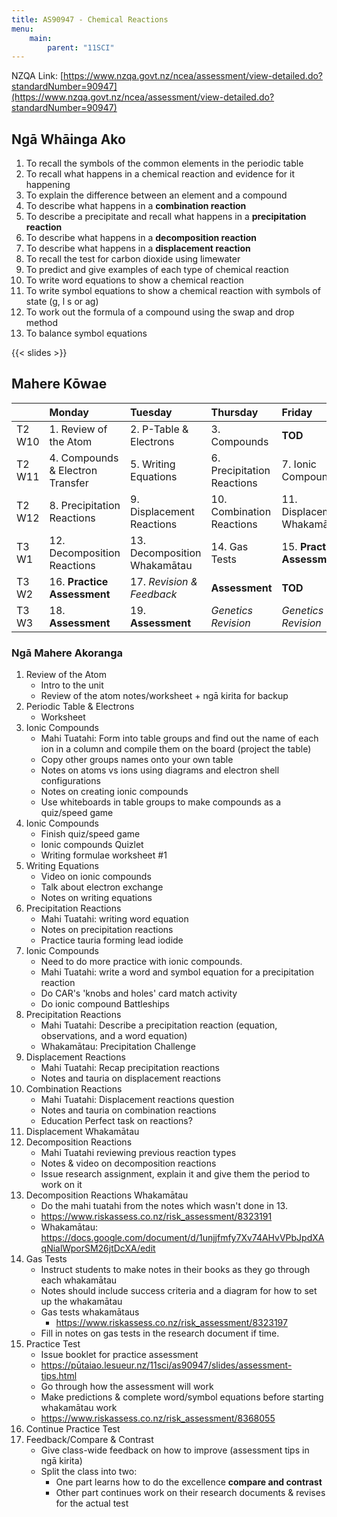 ```yaml
---
title: AS90947 - Chemical Reactions
menu:
    main:
        parent: "11SCI"
---
```


NZQA Link: [https://www.nzqa.govt.nz/ncea/assessment/view-detailed.do?standardNumber=90947](https://www.nzqa.govt.nz/ncea/assessment/view-detailed.do?standardNumber=90947)

## Ngā Whāinga Ako

1. To recall the symbols of the common elements in the periodic table
2. To recall what happens in a chemical reaction and evidence for it happening
3. To explain the difference between an element and a compound
4. To describe what happens in a __combination reaction__
5. To describe a precipitate and recall what happens in a __precipitation reaction__
6. To describe what happens in a __decomposition reaction__
7. To describe what happens in a __displacement reaction__
8. To recall the test for carbon dioxide using limewater
9. To predict and give examples of each type of chemical reaction
10. To write word equations to show a chemical reaction
11. To write symbol equations to show a chemical reaction with symbols of state (g, l s or ag)
12. To work out the formula of a compound using the swap and drop method
13. To balance symbol equations

{{< slides >}}

## Mahere Kōwae

|        | Monday                           | Tuesday                      | Thursday                   | Friday                      |
|:-------|:---------------------------------|:-----------------------------|:---------------------------|:----------------------------|
| T2 W10 | 1. Review of the Atom            | 2. P-Table & Electrons       | 3.  Compounds              | __TOD__                     |
| T2 W11 | 4. Compounds & Electron Transfer | 5. Writing Equations         | 6. Precipitation Reactions | 7. Ionic Compounds          |
| T2 W12 | 8. Precipitation Reactions       | 9. Displacement Reactions    | 10. Combination Reactions  | 11. Displacement Whakamātau |
| T3 W1  | 12. Decomposition Reactions      | 13. Decomposition Whakamātau | 14. Gas Tests              | 15. __Practice Assessment__ |
| T3 W2  | 16. __Practice Assessment__      | 17.  _Revision & Feedback_   | __Assessment__             | __TOD__                     |
| T3 W3  | 18. __Assessment__               | 19. __Assessment__           | _Genetics Revision_        | _Genetics Revision_         |

### Ngā Mahere Akoranga

1. Review of the Atom
     - Intro to the unit
     - Review of the atom notes/worksheet + ngā kirita for backup
2. Periodic Table & Electrons
     - Worksheet
3. Ionic Compounds
     - Mahi Tuatahi: Form into table groups and find out the name of each ion in a column and compile them on the board (project the table)
     - Copy other groups names onto your own table
     - Notes on atoms vs ions using diagrams and electron shell configurations
     - Notes on creating ionic compounds
     - Use whiteboards in table groups to make compounds as a quiz/speed game
4. Ionic Compounds
    - Finish quiz/speed game
    - Ionic compounds Quizlet
    - Writing formulae worksheet #1
5. Writing Equations
    - Video on ionic compounds
    - Talk about electron exchange
    - Notes on writing equations
6. Precipitation Reactions
    - Mahi Tuatahi: writing word equation
    - Notes on precipitation reactions
    - Practice tauria forming lead iodide
7. Ionic Compounds
    - Need to do more practice with ionic compounds.
    - Mahi Tuatahi: write a word and symbol equation for a precipitation reaction
    - Do CAR's 'knobs and holes' card match activity
    - Do ionic compound Battleships
8. Precipitation Reactions
    - Mahi Tuatahi: Describe a precipitation reaction (equation, observations, and a word equation)
    - Whakamātau: Precipitation Challenge
9. Displacement Reactions
    - Mahi Tuatahi: Recap precipitation reactions
    - Notes and tauria on displacement reactions
10. Combination Reactions
    - Mahi Tuatahi: Displacement reactions question
    - Notes and tauria on combination reactions
    - Education Perfect task on reactions?
11. Displacement Whakamātau
12. Decomposition Reactions
    - Mahi Tuatahi reviewing previous reaction types
    - Notes & video on decomposition reactions
    - Issue research assignment, explain it and give them the period to work on it
13. Decomposition Reactions Whakamātau
    - Do the mahi tuatahi from the notes which wasn't done in 13.
    - https://www.riskassess.co.nz/risk_assessment/8323191
    - Whakamātau: https://docs.google.com/document/d/1unjjfmfy7Xv74AHvVPbJpdXAqNialWporSM26jtDcXA/edit
14. Gas Tests
    - Instruct students to make notes in their books as they go through each whakamātau
    - Notes should include success criteria and a diagram for how to set up the whakamātau
	- Gas tests whakamātaus
	    - https://www.riskassess.co.nz/risk_assessment/8323197
	- Fill in notes on gas tests in the research document if time.
15. Practice Test
	- Issue booklet for practice assessment
    - https://pūtaiao.lesueur.nz/11sci/as90947/slides/assessment-tips.html
	- Go through how the assessment will work
	- Make predictions & complete word/symbol equations before starting whakamātau work
    - https://www.riskassess.co.nz/risk_assessment/8368055
16. Continue Practice Test
17. Feedback/Compare & Contrast
    - Give class-wide feedback on how to improve (assessment tips in ngā kirita)
    - Split the class into two:
        - One part learns how to do the excellence __compare and contrast__
        - Other part continues work on their research documents & revises for the actual test
